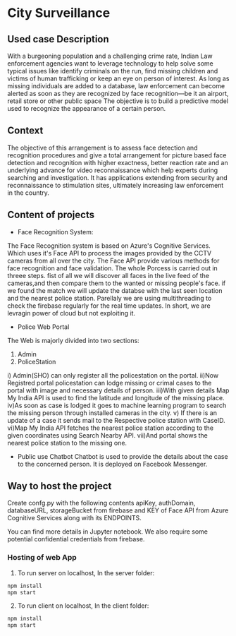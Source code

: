 # City Surveillance

## Used case Description
With a burgeoning population and a challenging crime rate, Indian Law enforcement agencies want to leverage technology to help solve some typical issues like identify criminals on the run, find missing children and victims of human trafficking or keep an eye on person of interest. As long as missing individuals are added to a database, law enforcement can become alerted as soon as they are recognized by face recognition—be it an airport, retail store or other public space The objective is to build a predictive model used to recognize the appearance of a certain person.

## Context
The objective of this arrangement is to assess face detection and recognition procedures and give a total arrangement for picture based face detection and recognition with higher exactness, better reaction rate and an underlying advance for video reconnaissance which help experts during searching and investigation. It has applications extending from security and reconnaissance to stimulation sites, ultimately increasing law enforcement in the country.

## Content of projects
+ Face Recognition System: 

The Face Recognition system is based on Azure's Cognitive Services. Which uses it's Face API to  process the images provided by the CCTV cameras from all over the city. The Face API provide various methods for face recognition and face validation. The whole Porcess is carried out in threee steps. fist of all we will discover all faces in the live feed of the cameras,and then compare them to the wanted or missing people's face. if we found the match we will update the databse with the last seen location and the nearest police station. Parellaly we are using multithreading to check the firebase regularly for the real time updates. In short, we are levragin power of cloud but not exploiting it.


+ Police Web Portal

The Web is majorly divided into two sections:
1. Admin
2. PoliceStation

i) Admin(SHO) can only register all the policestation on the portal.
ii)Now Registred portal policestation can lodge missing or crimal cases to the portal with image and necessary details of person.
iii)With given details Map My India API is used to find the latitude and longitude of the missing place.
iv)As soon as case is lodged it goes to machine learning program to search the missing person through installed cameras in the city.
v) If there is an update of a case it sends mail to the Respective police station with CaseID.
vi)Map My India API fetches the nearest police station according to the given coordinates using Search Nearby API.
vii)And portal shows the nearest police station to the missing one.


+ Public use Chatbot
Chatbot is used to provide the details about the case to the concerned person. It is deployed on Facebook Messenger. 

## Way to host the project

Create confg.py with the following contents apiKey, authDomain, databaseURL, storageBucket from firebase and KEY of Face API from Azure Cognitive Services along with its ENDPOINTS. 

You can find more details in Jupyter notebook. We also require some potential confidential credentials from firebase.

### Hosting of web App

1. To run server on localhost,
In the server folder:
```bash
npm install
npm start
```

2. To run client on localhost,
In the client folder:
```bash
npm install
npm start
```
